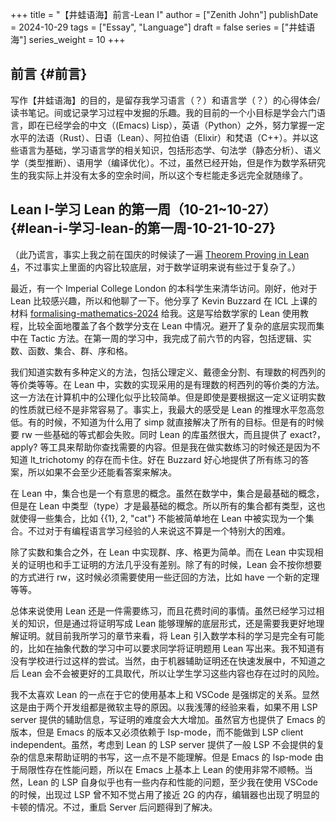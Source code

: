 +++
title = "【井蛙语海】前言-Lean I"
author = ["Zenith John"]
publishDate = 2024-10-29
tags = ["Essay", "Language"]
draft = false
series = ["井蛙语海"]
series_weight = 10
+++

## 前言 {#前言}

写作【井蛙语海】的目的，是留存我学习语言（？）和语言学（？）的心得体会/读书笔记。间或记录学习过程中发掘的乐趣。我的目前的一个小目标是学会六门语言，即在已经学会的中文（(Emacs) Lisp），英语（Python）之外，努力掌握一定水平的法语（Rust）、日语（Lean）、阿拉伯语（Elixir）和梵语（C++）。并以这些语言为基础，学习语言学的相关知识，包括形态学、句法学（静态分析）、语义学（类型推断）、语用学（编译优化）。不过，虽然已经开始，但是作为数学系研究生的我实际上并没有太多的空余时间，所以这个专栏能走多远完全就随缘了。


## Lean I-学习 Lean 的第一周（10-21~10-27） {#lean-i-学习-lean-的第一周-10-21-10-27}

（此乃谎言，事实上我之前在国庆的时候读了一遍 [Theorem Proving in Lean 4](https://lean-lang.org/theorem%5Fproving%5Fin%5Flean4/)，不过事实上里面的内容比较底层，对于数学证明来说有些过于复杂了。）

最近，有一个 Imperial College London 的本科学生来清华访问。刚好，他对于 Lean 比较感兴趣，所以和他聊了一下。他分享了 Kevin Buzzard 在 ICL 上课的材料 [formalising-mathematics-2024](https://github.com/ImperialCollegeLondon/formalising-mathematics-2024) 给我。这是写给数学家的 Lean 使用教程，比较全面地覆盖了各个数学分支在 Lean 中情况。避开了复杂的底层实现而集中在 Tactic 方法。在第一周的学习中，我完成了前六节的内容，包括逻辑、实数、函数、集合、群、序和格。

我们知道实数有多种定义的方法，包括公理定义、戴德金分割、有理数的柯西列的等价类等等。在 Lean 中，实数的实现采用的是有理数的柯西列的等价类的方法。这一方法在计算机中的公理化似乎比较简单。但是即使是要根据这一定义证明实数的性质就已经不是非常容易了。事实上，我最大的感受是 Lean 的推理水平忽高忽低。有的时候，不知道为什么用了 simp 就直接解决了所有的目标。但是有的时候要 rw 一些基础的等式都会失败。同时 Lean 的库虽然很大，而且提供了 exact?，apply? 等工具来帮助你查找需要的内容。但是我在做实数练习的时候还是因为不知道 lt\_trichotomy 的存在而卡住。好在 Buzzard 好心地提供了所有练习的答案，所以如果不会至少还能看答案来解决。

在 Lean 中，集合也是一个有意思的概念。虽然在数学中，集合是最基础的概念，但是在 Lean 中类型（type）才是最基础的概念。所以所有的集合都有类型，这也就使得一些集合，比如 {{1}, 2, "cat"} 不能被简单地在 Lean 中被实现为一个集合。不过对于有编程语言学习经验的人来说这不算是一个特别大的困难。

除了实数和集合之外，在 Lean 中实现群、序、格更为简单。而在 Lean 中实现相关的证明也和手工证明的方法几乎没有差别。除了有的时候，Lean 会不按你想要的方式进行 rw，这时候必须需要使用一些迂回的方法，比如 have 一个新的定理等等。

总体来说使用 Lean 还是一件需要练习，而且花费时间的事情。虽然已经学习过相关的知识，但是通过将证明写成 Lean 能够理解的底层形式，还是需要我更好地理解证明。就目前我所学习的章节来看，将 Lean 引入数学本科的学习是完全有可能的，比如在抽象代数的学习中可以要求同学将证明题用 Lean 写出来。我不知道有没有学校进行过这样的尝试。当然，由于机器辅助证明还在快速发展中，不知道之后 Lean 会不会被更好的工具取代，所以让学生学习这些内容也存在过时的风险。

我不太喜欢 Lean 的一点在于它的使用基本上和 VSCode 是强绑定的关系。显然这是由于两个开发组都是微软主导的原因。以我浅薄的经验来看，如果不用 LSP server 提供的辅助信息，写证明的难度会大大增加。虽然官方也提供了 Emacs 的版本，但是 Emacs 的版本又必须依赖于 lsp-mode，而不能做到 LSP client independent。虽然，考虑到 Lean 的 LSP server 提供了一般 LSP 不会提供的复杂的信息来帮助证明的书写，这一点不是不能理解。但是 Emacs 的 lsp-mode 由于局限性存在性能问题，所以在 Emacs 上基本上 Lean 的使用非常不顺畅。当然，Lean 的 LSP 自身似乎也有一些内存和性能的问题，至少我在使用 VSCode 的时候，出现过 LSP 曾不知不觉占用了接近 2G 的内存，编辑器也出现了明显的卡顿的情况。不过，重启 Server 后问题得到了解决。
